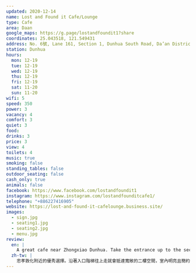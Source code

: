 ```yaml
---
updated: 2020-12-14
name: Lost and Found it Cafe/Lounge
type: Cafe
area: Daan
google_maps: https://g.page/lostandfoundit1?share
coordinates: 25.043518, 121.549431
address: No. 6號, Lane 161, Section 1, Dunhua South Road, Da’an District, Taipei City, Taiwan 106
station: Dunhua
hours:
  mon: 12-19
  tue: 12-19
  wed: 12-19
  thu: 12-19
  fri: 12-19
  sat: 11-20
  sun: 11-20
wifi: 5
speed: 350
power: 3
vacancy: 4
comfort: 3
quiet: 3
food: 
drinks: 3
price: 3
view: 4
toilets: 4
music: true
smoking: false
standing_tables: false
outdoor_seating: false
cash_only: true
animals: false
facebook: https://www.facebook.com/lostandfoundit1
instagram: https://www.instagram.com/lostandfounditcafe1/
telephone: "+886227416905"
website: https://lost-and-found-it-cafelounge.business.site/
images:
  - sign.jpg
  - seating1.jpg
  - seating2.jpg
  - menu.jpg
review:
  en: |
    A great cafe near Zhongxiao Dunhua. Take the entrance up to the second floor. The interior is bright and modern. I particularly like the counter seats by the windows. The WiFi is extremely fast (350 Mb/s) and there are power outlets by some seats. The menu is not really to my taste, but there are some "ok" drink options. Good to arrive early since it tends to fill up in the afternoon.
  zh-tw: |
    忠孝敦化附近的優秀選擇。沿著入口階梯往上走就會抵達寬敞的二樓空間，室內明亮且簡約，我特別喜歡窗台前的位置。WiFi超級快（350Mb/s) 且有很多插座。美中不足的是餐飲沒有很符合我的偏好，但仍有一些飲料可選。建議提早來，下午似乎容易客滿。
---
```

